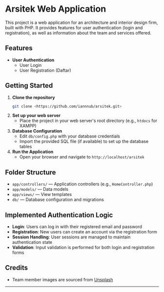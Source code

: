 # Arsitek Web Application

This project is a web application for an architecture and interior design firm, built with PHP. It provides features for user authentication (login and registration), as well as information about the team and services offered.

## Features

- **User Authentication**
  - User Login
  - User Registration (Daftar)

## Getting Started

1. **Clone the repository**
   ```bash
   git clone <https://github.com/iannnub/arsitek.git>
   ```
2. **Set up your web server**
   - Place the project in your web server's root directory (e.g., `htdocs` for XAMPP)
3. **Database Configuration**
   - Edit `db/config.php` with your database credentials
   - Import the provided SQL file (if available) to set up the database tables
4. **Run the Application**
   - Open your browser and navigate to `http://localhost/arsitek`

## Folder Structure

- `app/controllers/` — Application controllers (e.g., `HomeController.php`)
- `app/models/` — Data models
- `app/views/` — View templates
- `db/` — Database configuration and migrations

## Implemented Authentication Logic

- **Login**: Users can log in with their registered email and password
- **Registration**: New users can create an account via the registration form
- **Session Handling**: User sessions are managed to maintain authentication state
- **Validation**: Input validation is performed for both login and registration forms

## Credits

- Team member images are sourced from [Unsplash](https://unsplash.com/)

---